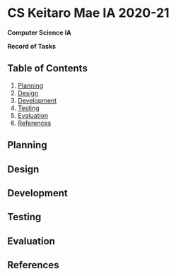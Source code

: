 # CS Keitaro Mae IA 2020-21

**Computer Science IA**

**Record of Tasks**

Table of Contents
----
1. [Planning](#Planning)
1. [Design](#Design)
1. [Development](#Development)
1. [Testing](#Testing)
1. [Evaluation](#Evaluation)
1. [References](#References)

Planning
----

Design
----

Development
----

Testing
----

Evaluation
----

References
----
